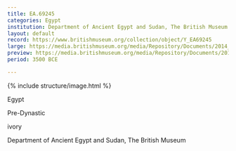 ```yaml
---
title: EA.69245
categories: Egypt
institution: Department of Ancient Egypt and Sudan, The British Museum
layout: default
record: https://www.britishmuseum.org/collection/object/Y_EA69245
large: https://media.britishmuseum.org/media/Repository/Documents/2014_11/4_19/e34d1fc2_77ef_429b_9600_a3d9013e7de1/mid_01189022_001.jpg
preview: https://media.britishmuseum.org/media/Repository/Documents/2014_11/4_19/e34d1fc2_77ef_429b_9600_a3d9013e7de1/small_01189022_001.jpg
period: 3500 BCE

---
```

{% include structure/image.html %}

Egypt

Pre-Dynastic

ivory



Department of Ancient Egypt and Sudan, The British Museum
